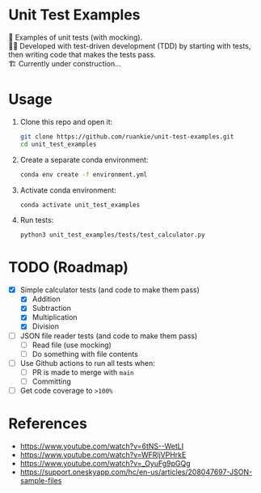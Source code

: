 # Unit Test Examples
🧪 Examples of unit tests (with mocking). <br>
👨‍💻 Developed with test-driven development (TDD) by starting with tests, then writing code that makes the tests pass. <br>
🏗 Currently under construction...

# Usage
1. Clone this repo and open it:
   ```bash
   git clone https://github.com/ruankie/unit-test-examples.git
   cd unit_test_examples
   ```
1. Create a separate conda environment:
   ```bash
   conda env create -f environment.yml
   ```
1. Activate conda environment:
   ```bash
   conda activate unit_test_examples
   ```
1. Run tests:
   ```bash
   python3 unit_test_examples/tests/test_calculator.py
   ```

# TODO (Roadmap)
- [x] Simple calculator tests (and code to make them pass)
  - [x] Addition
  - [x] Subtraction
  - [x] Multiplication
  - [x] Division
- [ ] JSON file reader tests (and code to make them pass)
  - [ ] Read file (use mocking)
  - [ ] Do something with file contents
- [ ] Use Github actions to run all tests when:
  - [ ] PR is made to merge with `main`
  - [ ] Committing
- [ ] Get code coverage to `>100%`

# References
* https://www.youtube.com/watch?v=6tNS--WetLI
* https://www.youtube.com/watch?v=WFRljVPHrkE
* https://www.youtube.com/watch?v=_OyuFg9pGQg
* https://support.oneskyapp.com/hc/en-us/articles/208047697-JSON-sample-files